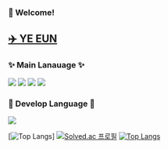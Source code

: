 ### :wave: Welcome!

## <a href="https://codingbread.tistory.com/"> :airplane: YE EUN </a>

### ✨ Main Lanauage ✨
<img src="https://img.shields.io/badge/swift-%23FA7343.svg?&style=for-the-badge&logo=swift&logoColor=white" /> <img src="https://img.shields.io/badge/ios-%23000000.svg?&style=for-the-badge&logo=ios&logoColor=white" /> <img src="https://img.shields.io/badge/java-%23007396.svg?&style=for-the-badge&logo=java&logoColor=white" /> <img src="https://img.shields.io/badge/android-%233DDC84.svg?&style=for-the-badge&logo=android&logoColor=black" />

### 💬 Develop Language 💬
<img src="https://img.shields.io/badge/node.js-%23339933.svg?&style=for-the-badge&logo=node.js&logoColor=white" />

[![Top Langs](https://github-readme-stats.vercel.app/api/top-langs/?username=kimyenida&layout=compact)] [![Solved.ac
프로필](http://mazassumnida.wtf/api/v2/generate_badge?boj=alice6580)](https://solved.ac/alice6580)
[![Top Langs](https://github-readme-stats.vercel.app/api/top-langs/?username=kimyenida)](https://github.com/anuraghazra/github-readme-stats)

<!--
**kimyenida/kimyenida** is a ✨ _special_ ✨ repository because its `README.md` (this file) appears on your GitHub profile.

Here are some ideas to get you started:

- 🔭 I’m currently working on ...
- 🌱 I’m currently learning ...
- 👯 I’m looking to collaborate on ...
- 🤔 I’m looking for help with ...
- 💬 Ask me about ...
- 📫 How to reach me: ...
- 😄 Pronouns: ...
- ⚡ Fun fact: ...
-->
